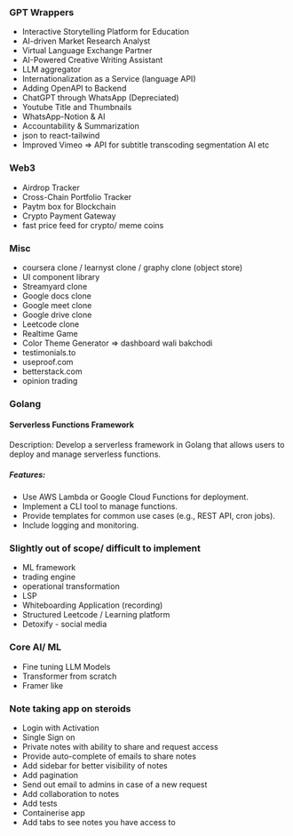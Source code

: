 

### GPT Wrappers
- Interactive Storytelling Platform for Education
- AI-driven Market Research Analyst
- Virtual Language Exchange Partner
- AI-Powered Creative Writing Assistant
- LLM aggregator
- Internationalization as a Service (language API)
- Adding OpenAPI to Backend
- ChatGPT through WhatsApp (Depreciated)
- Youtube Title and Thumbnails
- WhatsApp-Notion & AI 
- Accountability & Summarization
- json to react-tailwind
- Improved Vimeo => API for subtitle transcoding segmentation AI etc



### Web3
- Airdrop Tracker
- Cross-Chain Portfolio Tracker
- Paytm box for Blockchain
- Crypto Payment Gateway
- fast price feed for crypto/ meme coins

  

### Misc
- coursera clone / learnyst clone / graphy clone (object store)
- UI component library
- Streamyard clone
- Google docs clone
- Google meet clone
- Google drive clone
- Leetcode clone
- Realtime Game
- Color Theme Generator => dashboard wali bakchodi
- testimonials.to
- useproof.com
- betterstack.com
- opinion trading




### Golang
#### Serverless Functions Framework
Description:
Develop a serverless framework in Golang that allows users to deploy and manage serverless functions.
##### Features:
- Use AWS Lambda or Google Cloud Functions for deployment.
- Implement a CLI tool to manage functions.
- Provide templates for common use cases (e.g., REST API, cron jobs).
- Include logging and monitoring.



### Slightly out of scope/ difficult to implement
- ML framework
- trading engine
- operational transformation
- LSP
- Whiteboarding Application (recording)
- Structured Leetcode / Learning platform
- Detoxify - social media



### Core AI/ ML
- Fine tuning LLM Models
- Transformer from scratch
- Framer like


  
### Note taking app on steroids
- Login with Activation
- Single Sign on
- Private notes with ability to share and request access
- Provide auto-complete of emails to share notes
- Add sidebar for better visibility of notes
- Add pagination
- Send out email to admins in case of a new request
- Add collaboration to notes
- Add tests
- Containerise app
- Add tabs to see notes you have access to
